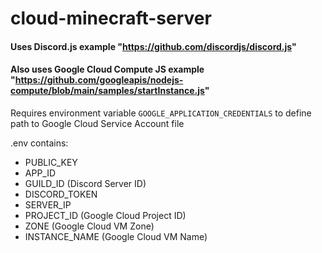 # cloud-minecraft-server
#### Uses Discord.js example "https://github.com/discordjs/discord.js"
#### Also uses Google Cloud Compute JS example "https://github.com/googleapis/nodejs-compute/blob/main/samples/startInstance.js"

Requires environment variable `GOOGLE_APPLICATION_CREDENTIALS` to define path to Google Cloud Service Account file 

.env contains:
 - PUBLIC_KEY
 - APP_ID
 - GUILD_ID (Discord Server ID)
 - DISCORD_TOKEN
 - SERVER_IP
 - PROJECT_ID (Google Cloud Project ID)
 - ZONE (Google Cloud VM Zone)
 - INSTANCE_NAME (Google Cloud VM Name)


